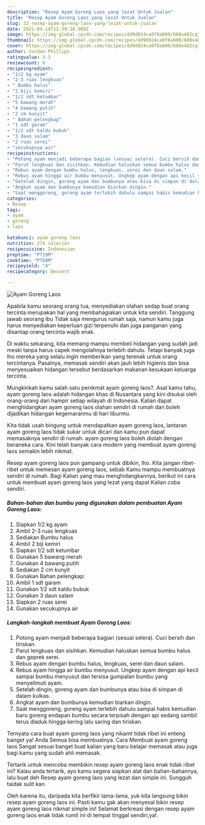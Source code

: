 ```yaml
---
description: "Resep Ayam Goreng Laos yang lezat Untuk Jualan"
title: "Resep Ayam Goreng Laos yang lezat Untuk Jualan"
slug: 32-resep-ayam-goreng-laos-yang-lezat-untuk-jualan
date: 2021-04-14T12:39:38.909Z
image: https://img-global.cpcdn.com/recipes/dd9d024ca0f8a800/680x482cq70/ayam-goreng-laos-foto-resep-utama.jpg
thumbnail: https://img-global.cpcdn.com/recipes/dd9d024ca0f8a800/680x482cq70/ayam-goreng-laos-foto-resep-utama.jpg
cover: https://img-global.cpcdn.com/recipes/dd9d024ca0f8a800/680x482cq70/ayam-goreng-laos-foto-resep-utama.jpg
author: Jordan Phillips
ratingvalue: 3.3
reviewcount: 9
recipeingredient:
- "1/2 kg ayam"
- "2-3 ruas lengkuas"
- " Bumbu halus"
- "2 biji kemiri"
- "1/2 sdt ketumbar"
- "5 bawang merah"
- "4 bawang putih"
- "2 cm kunyit"
- " Bahan pelengkap"
- "1 sdt garam"
- "1/2 sdt kaldu bubuk"
- "3 daun salam"
- "2 ruas serei"
- "secukupnya air"
recipeinstructions:
- "Potong ayam menjadi beberapa bagian (sesuai selera). Cuci bersih dan tiriskan."
- "Parut lengkuas dan sisihkan. Kemudian haluskan semua bumbu halus dan geprek serei."
- "Rebus ayam dengan bumbu halus, lengkuas, serei dan daun salam."
- "Rebus ayam hingga air bumbu menyusut. Ungkep ayam dengan api kecil sampai bumbu menyusut dan tersisa gumpalan bumbu yang menyelimuti ayam."
- "Setelah dingin, goreng ayam dan bumbunya atau bisa di simpan di dalam kulkas."
- "Angkat ayam dan bumbunya kemudian biarkan dingin."
- "Saat menggoreng, goreng ayam terlebih dahulu sampai habis kemudian baru goreng endapan bumbu secara terpisah dengan api sedang sambil terus diaduk hingga kering lalu saring dan tiriskan."
categories:
- Resep
tags:
- ayam
- goreng
- laos

katakunci: ayam goreng laos 
nutrition: 274 calories
recipecuisine: Indonesian
preptime: "PT19M"
cooktime: "PT60M"
recipeyield: "4"
recipecategory: Dessert

---
```



![Ayam Goreng Laos](https://img-global.cpcdn.com/recipes/dd9d024ca0f8a800/680x482cq70/ayam-goreng-laos-foto-resep-utama.jpg)

Apabila kamu seorang orang tua, menyediakan olahan sedap buat orang tercinta merupakan hal yang membahagiakan untuk kita sendiri. Tanggung jawab seorang ibu Tidak saja mengurus rumah saja, namun kamu juga harus menyediakan keperluan gizi terpenuhi dan juga panganan yang disantap orang tercinta wajib enak.

Di waktu  sekarang, kita memang mampu membeli hidangan yang sudah jadi meski tanpa harus capek mengolahnya terlebih dahulu. Tetapi banyak juga lho mereka yang selalu ingin memberikan yang terenak untuk orang tercintanya. Pasalnya, memasak sendiri akan jauh lebih higienis dan bisa menyesuaikan hidangan tersebut berdasarkan makanan kesukaan keluarga tercinta. 



Mungkinkah kamu salah satu penikmat ayam goreng laos?. Asal kamu tahu, ayam goreng laos adalah hidangan khas di Nusantara yang kini disukai oleh orang-orang dari hampir setiap wilayah di Indonesia. Kalian dapat menghidangkan ayam goreng laos olahan sendiri di rumah dan boleh dijadikan hidangan kegemaranmu di hari liburmu.

Kita tidak usah bingung untuk mendapatkan ayam goreng laos, lantaran ayam goreng laos tidak sukar untuk dicari dan kamu pun dapat memasaknya sendiri di rumah. ayam goreng laos boleh diolah dengan beraneka cara. Kini telah banyak cara modern yang membuat ayam goreng laos semakin lebih nikmat.

Resep ayam goreng laos pun gampang untuk dibikin, lho. Kita jangan ribet-ribet untuk memesan ayam goreng laos, sebab Kamu mampu membuatnya sendiri di rumah. Bagi Kalian yang mau menghidangkannya, berikut ini cara untuk membuat ayam goreng laos yang lezat yang dapat Kalian coba sendiri.

<!--inarticleads1-->

##### Bahan-bahan dan bumbu yang digunakan dalam pembuatan Ayam Goreng Laos:

1. Siapkan 1/2 kg ayam
1. Ambil 2-3 ruas lengkuas
1. Sediakan  Bumbu halus
1. Ambil 2 biji kemiri
1. Siapkan 1/2 sdt ketumbar
1. Gunakan 5 bawang merah
1. Gunakan 4 bawang putih
1. Sediakan 2 cm kunyit
1. Gunakan  Bahan pelengkap:
1. Ambil 1 sdt garam
1. Gunakan 1/2 sdt kaldu bubuk
1. Gunakan 3 daun salam
1. Siapkan 2 ruas serei
1. Gunakan secukupnya air




<!--inarticleads2-->

##### Langkah-langkah membuat Ayam Goreng Laos:

1. Potong ayam menjadi beberapa bagian (sesuai selera). Cuci bersih dan tiriskan.
1. Parut lengkuas dan sisihkan. Kemudian haluskan semua bumbu halus dan geprek serei.
1. Rebus ayam dengan bumbu halus, lengkuas, serei dan daun salam.
1. Rebus ayam hingga air bumbu menyusut. Ungkep ayam dengan api kecil sampai bumbu menyusut dan tersisa gumpalan bumbu yang menyelimuti ayam.
1. Setelah dingin, goreng ayam dan bumbunya atau bisa di simpan di dalam kulkas.
1. Angkat ayam dan bumbunya kemudian biarkan dingin.
1. Saat menggoreng, goreng ayam terlebih dahulu sampai habis kemudian baru goreng endapan bumbu secara terpisah dengan api sedang sambil terus diaduk hingga kering lalu saring dan tiriskan.




Ternyata cara buat ayam goreng laos yang nikamt tidak ribet ini enteng banget ya! Anda Semua bisa membuatnya. Cara Membuat ayam goreng laos Sangat sesuai banget buat kalian yang baru belajar memasak atau juga bagi kamu yang sudah ahli memasak.

Tertarik untuk mencoba membikin resep ayam goreng laos enak tidak ribet ini? Kalau anda tertarik, ayo kamu segera siapkan alat dan bahan-bahannya, lalu buat deh Resep ayam goreng laos yang lezat dan simple ini. Sungguh taidak sulit kan. 

Oleh karena itu, daripada kita berfikir lama-lama, yuk kita langsung bikin resep ayam goreng laos ini. Pasti kamu gak akan menyesal bikin resep ayam goreng laos nikmat simple ini! Selamat berkreasi dengan resep ayam goreng laos enak tidak rumit ini di tempat tinggal sendiri,ya!.

